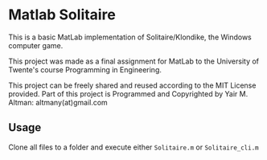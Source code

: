 # Matlab Solitaire
This is a basic MatLab implementation of Solitaire/Klondike, the Windows computer game.

This project was made as a final assignment for MatLab to the University of Twente's course Programming in Engineering.

This project can be freely shared and reused according to the MIT License provided.
Part of this project is Programmed and Copyrighted by Yair M. Altman: altmany(at)gmail.com

## Usage
Clone all files to a folder and execute either `Solitaire.m` or `Solitaire_cli.m`
